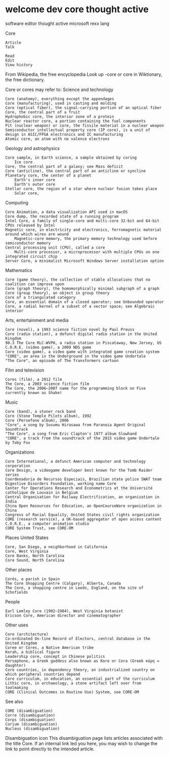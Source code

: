 # welcome dev core thought active
software editor thought active microsoft rexx lang


Core

    Article
    Talk

    Read
    Edit
    View history

From Wikipedia, the free encyclopedia
Look up -core or core in Wiktionary, the free dictionary.

Core or cores may refer to:
Science and technology

    Core (anatomy), everything except the appendages
    Core (manufacturing), used in casting and molding
    Core (optical fiber), the signal-carrying portion of an optical fiber
    Core, the central part of a fruit
    Hydrophobic core, the interior zone of a protein
    Nuclear reactor core, a portion containing the fuel components
    Pit (nuclear weapon) or core, the fissile material in a nuclear weapon
    Semiconductor intellectual property core (IP core), is a unit of design in ASIC/FPGA electronics and IC manufacturing
    Atomic core, an atom with no valence electrons

Geology and astrophysics

    Core sample, in Earth science, a sample obtained by coring
        Ice core
    Core, the central part of a galaxy; see Mass deficit
    Core (anticline), the central part of an anticline or syncline
    Planetary core, the center of a planet
        Earth's inner core
        Earth's outer core
    Stellar core, the region of a star where nuclear fusion takes place
        Solar core,

Computing

    Core Animation, a data visualization API used in macOS
    Core dump, the recorded state of a running program
    Intel Core, a family of single-core and multi-core 32-bit and 64-bit CPUs released by Intel
    Magnetic core, in electricity and electronics, ferromagnetic material around which wires are wound
        Magnetic-core memory, the primary memory technology used before semiconductor memory
    Central processing unit (CPU), called a core
        Multi-core processor, a microprocessor with multiple CPUs on one integrated circuit chip
    Server Core, a minimalist Microsoft Windows Server installation option

Mathematics

    Core (game theory), the collection of stable allocations that no coalition can improve upon
    Core (graph theory), the homomorphically minimal subgraph of a graph
    Core (group theory), an object in group theory
    Core of a triangulated category
    Core, an essential domain of a closed operator; see Unbounded operator
    Core, a radial kernel of a subset of a vector space; see Algebraic interior

Arts, entertainment and media

    Core (novel), a 1993 science fiction novel by Paul Preuss
    Core (radio station), a defunct digital radio station in the United Kingdom
    90.3 The Core RLC-WVPH, a radio station in Piscataway, New Jersey, US
    C.O.R.E. (video game), a 2009 NDS game
    Core (video game), a video game with integrated game creation system
    "CORE", an area in the Underground in the video game Undertale
    "The Core", an episode of The Transformers cartoon

Film and television

    Cores (film), a 2012 film
    The Core, a 2003 science fiction film
    The Core, the 2006–2007 name for the programming block on Five currently known as Shake!

Music

    Core (band), a stoner rock band
    Core (Stone Temple Pilots album), 1992
    Core (Persefone album), 2006
    "Core", a song by Susumu Hirasawa from Paranoia Agent Original Soundtrack
    "The Core", a song from Eric Clapton's 1977 album Slowhand
    "CORE", a track from the soundtrack of the 2015 video game Undertale by Toby Fox

Organizations

    Core International, a defunct American computer and technology corporation
    Core Design, a videogame developer best known for the Tomb Raider series
    Coordenadoria de Recursos Especiais, Brazilian state police SWAT team
    Digestive Disorders Foundation, working name Core
    Center for Operations Research and Econometrics at the Université catholique de Louvain in Belgium
    Central Organisation for Railway Electrification, an organization in India
    China Open Resources for Education, an OpenCourseWare organization in China
    Congress of Racial Equality, United States civil rights organization
    CORE (research service), a UK-based aggregator of open access content
    C.O.R.E., a computer animation studio
    CORE System Trust, see CORE-OM

Places
United States

    Core, San Diego, a neighborhood in California
    Core, West Virginia
    Core Banks, North Carolina
    Core Sound, North Carolina

Other places

    Corés, a parish in Spain
    The Core Shopping Centre (Calgary), Alberta, Canada
    The Core, a shopping centre in Leeds, England, on the site of Schofields

People

    Earl Lemley Core (1902–1984), West Virginia botanist
    Ericson Core, American director and cinematographer

Other uses

    Core (architecture)
    Co-ordinated On-line Record of Electors, central database in the United Kingdom
    Coree or Cores, a Native American tribe
    Korah, a biblical figure
    Leadership core, concept in Chinese politics
    Persephone, a Greek goddess also known as Kore or Cora (Greek κόρη = daughter)
    Core countries, in dependency theory, an industrialized country on which peripheral countries depend
    Core curriculum, in education, an essential part of the curriculum
    Lithic core, in archaeology, a stone artifact left over from toolmaking
    CORE (Clinical Outcomes in Routine Use) System, see CORE-OM

See also

    CORE (disambiguation)
    Corre (disambiguation)
    Corps (disambiguation)
    Corium (disambiguation)
    Nucleus (disambiguation)

Disambiguation icon
This disambiguation page lists articles associated with the title Core.
If an internal link led you here, you may wish to change the link to point directly to the intended article.
